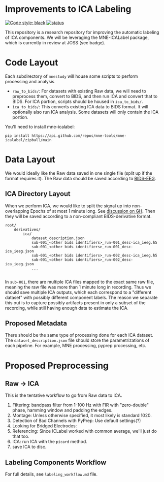 # Improvements to ICA Labeling

[![Code style: black](https://img.shields.io/badge/code%20style-black-000000.svg)](https://github.com/psf/black)
[![status](https://joss.theoj.org/papers/d91770e35a985ecda4f2e1f124977207/status.svg)](https://joss.theoj.org/papers/d91770e35a985ecda4f2e1f124977207)

This repository is a research repository for improving the automatic labeling of ICA components. We will be leveraging the MNE-ICALabel package, which is currently in review at JOSS (see badge).

# Code Layout

Each subdirectory of `mnestudy` will house some scripts to perform processing and analysis.

- ``raw_to_bids/``: For datasets with existing Raw data, we will need to preprocess them, convert to BIDS, and then run ICA and convert that to BIDS. For ICA portion, scripts should be housed in ``ica_to_bids/``.
- ``ica_to_bids/``: This converts existing ICA data to BIDS format. It will optionally also run ICA analysis. Some datasets will only contain the ICA portion.

You'll need to install mne-icalabel:

    pip install https://api.github.com/repos/mne-tools/mne-icalabel/zipball/main

# Data Layout

We would ideally like the Raw data saved in one single file (split up if the format requires it). The Raw data should be saved according to [BIDS-EEG](https://bids-specification.readthedocs.io/en/stable/04-modality-specific-files/03-electroencephalography.html).

## ICA Directory Layout

When we perform ICA, we would like to split the signal up into non-overlapping Epochs of at most 1 minute long. See [discussion on GH](https://github.com/mne-tools/mne-icalabel/issues/12). Then they will be saved according to a non-compliant BIDS-derivative format.

```
root/
    derivatives/
        ica/
            dataset_description.json
            sub-001_<other bids identifiers>_run-001_desc-ica_ieeg.h5
            sub-001_<other bids identifiers>_run-001_desc-ica_ieeg.json
            sub-001_<other bids identifiers>_run-002_desc-ica_ieeg.h5
            sub-001_<other bids identifiers>_run-002_desc-ica_ieeg.json
            ...
            
```

In `sub-001`, there are multiple ICA files mapped to the exact same raw file, meaning the raw file was more than 1 minute long in recording. Thus we should save multiple ICA outputs, which each correspond to a "different dataset" with possibly different component labels. The reason we separate this out is to capture possibly artifacts present in only a subset of the recording, while still having enough data to estimate the ICA.

## Proposed Metadata

There should be the same type of processing done for each ICA dataset. The ``dataset_description.json`` file should store the parametrizations of each pipeline. For example, MNE processing, pyprep processing, etc.

# Proposed Preprocessing

## Raw -> ICA

This is the tentative workflow to go from Raw data to ICA.

1. Filtering: bandpass filter from 1-100 Hz with FIR with "zero-double" phase, hamming window and padding the edges.
2. Montage: Unless otherwise specified, it most likely is standard 1020.
3. Detection of Bad Channels with PyPrep: Use default settings(?)
4. Looking for Bridged Electrodes:
5. Referencing: Since ICLabel worked with common average, we'll just do that too.
6. ICA: run ICA with the ``picard`` method.
7. save ICA to disc.

## Labeling Components Workflow

For full details, see `labeling_workflow.md` file.